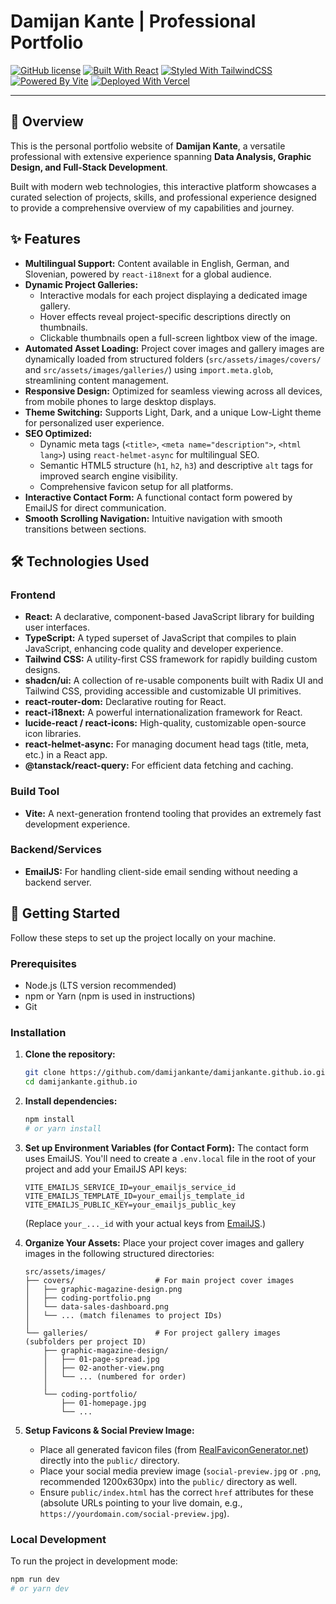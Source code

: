 # Damijan Kante | Professional Portfolio

[![GitHub license](https://img.shields.io/badge/license-MIT-blue.svg)](https://github.com/damijankante/damijankante.github.io/blob/main/LICENSE)
[![Built With React](https://img.shields.io/badge/Built%20With-React-61DAFB?logo=react)](https://react.dev/)
[![Styled With TailwindCSS](https://img.shields.io/badge/Styled%20With-TailwindCSS-06B6D4?logo=tailwindcss)](https://tailwindcss.com/)
[![Powered By Vite](https://img.shields.io/badge/Powered%20By-Vite-646CFF?logo=vite)](https://vitejs.dev/)
[![Deployed With Vercel](https://img.shields.io/badge/Deployed%20With-Vercel-000000?logo=vercel)](https://vercel.com/) <!-- Or GitHub Pages if that's your primary deployment method -->

---

## 🚀 Overview

This is the personal portfolio website of **Damijan Kante**, a versatile professional with extensive experience spanning **Data Analysis, Graphic Design, and Full-Stack Development**.

Built with modern web technologies, this interactive platform showcases a curated selection of projects, skills, and professional experience designed to provide a comprehensive overview of my capabilities and journey.

## ✨ Features

*   **Multilingual Support:** Content available in English, German, and Slovenian, powered by `react-i18next` for a global audience.
*   **Dynamic Project Galleries:**
    *   Interactive modals for each project displaying a dedicated image gallery.
    *   Hover effects reveal project-specific descriptions directly on thumbnails.
    *   Clickable thumbnails open a full-screen lightbox view of the image.
*   **Automated Asset Loading:** Project cover images and gallery images are dynamically loaded from structured folders (`src/assets/images/covers/` and `src/assets/images/galleries/`) using `import.meta.glob`, streamlining content management.
*   **Responsive Design:** Optimized for seamless viewing across all devices, from mobile phones to large desktop displays.
*   **Theme Switching:** Supports Light, Dark, and a unique Low-Light theme for personalized user experience.
*   **SEO Optimized:**
    *   Dynamic meta tags (`<title>`, `<meta name="description">`, `<html lang>`) using `react-helmet-async` for multilingual SEO.
    *   Semantic HTML5 structure (`h1`, `h2`, `h3`) and descriptive `alt` tags for improved search engine visibility.
    *   Comprehensive favicon setup for all platforms.
*   **Interactive Contact Form:** A functional contact form powered by EmailJS for direct communication.
*   **Smooth Scrolling Navigation:** Intuitive navigation with smooth transitions between sections.

## 🛠️ Technologies Used

### Frontend
*   **React:** A declarative, component-based JavaScript library for building user interfaces.
*   **TypeScript:** A typed superset of JavaScript that compiles to plain JavaScript, enhancing code quality and developer experience.
*   **Tailwind CSS:** A utility-first CSS framework for rapidly building custom designs.
*   **shadcn/ui:** A collection of re-usable components built with Radix UI and Tailwind CSS, providing accessible and customizable UI primitives.
*   **react-router-dom:** Declarative routing for React.
*   **react-i18next:** A powerful internationalization framework for React.
*   **lucide-react / react-icons:** High-quality, customizable open-source icon libraries.
*   **react-helmet-async:** For managing document head tags (title, meta, etc.) in a React app.
*   **@tanstack/react-query:** For efficient data fetching and caching.

### Build Tool
*   **Vite:** A next-generation frontend tooling that provides an extremely fast development experience.

### Backend/Services
*   **EmailJS:** For handling client-side email sending without needing a backend server.

## 🚀 Getting Started

Follow these steps to set up the project locally on your machine.

### Prerequisites

*   Node.js (LTS version recommended)
*   npm or Yarn (npm is used in instructions)
*   Git

### Installation

1.  **Clone the repository:**
    ```bash
    git clone https://github.com/damijankante/damijankante.github.io.git
    cd damijankante.github.io
    ```

2.  **Install dependencies:**
    ```bash
    npm install
    # or yarn install
    ```

3.  **Set up Environment Variables (for Contact Form):**
    The contact form uses EmailJS. You'll need to create a `.env.local` file in the root of your project and add your EmailJS API keys:

    ```dotenv
    VITE_EMAILJS_SERVICE_ID=your_emailjs_service_id
    VITE_EMAILJS_TEMPLATE_ID=your_emailjs_template_id
    VITE_EMAILJS_PUBLIC_KEY=your_emailjs_public_key
    ```
    (Replace `your_..._id` with your actual keys from [EmailJS](https://www.emailjs.com/).)

4.  **Organize Your Assets:**
    Place your project cover images and gallery images in the following structured directories:
    ```
    src/assets/images/
    ├── covers/                  # For main project cover images
    │   ├── graphic-magazine-design.png
    │   ├── coding-portfolio.png
    │   └── data-sales-dashboard.png
    │   └── ... (match filenames to project IDs)
    │
    └── galleries/               # For project gallery images (subfolders per project ID)
        ├── graphic-magazine-design/
        │   ├── 01-page-spread.jpg
        │   ├── 02-another-view.png
        │   └── ... (numbered for order)
        │
        └── coding-portfolio/
            ├── 01-homepage.jpg
            └── ...
    ```

5.  **Setup Favicons & Social Preview Image:**
    *   Place all generated favicon files (from [RealFaviconGenerator.net](https://realfavicongenerator.net/)) directly into the `public/` directory.
    *   Place your social media preview image (`social-preview.jpg` or `.png`, recommended 1200x630px) into the `public/` directory as well.
    *   Ensure `public/index.html` has the correct `href` attributes for these (absolute URLs pointing to your live domain, e.g., `https://yourdomain.com/social-preview.jpg`).

### Local Development

To run the project in development mode:
```bash
npm run dev
# or yarn dev